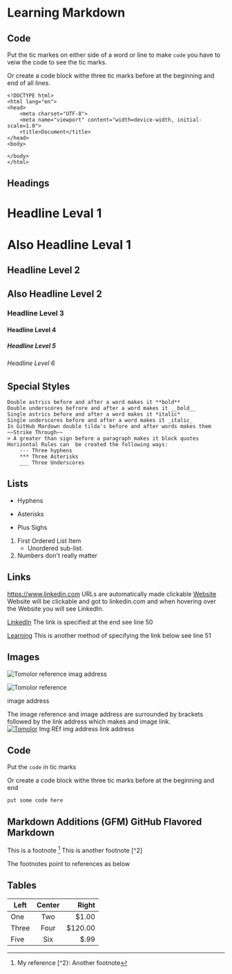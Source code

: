 Learning Markdown
==============================================================

Code
-------------------------------------------------------------------------------------------------
Put the tic markes on either side of a word or line to make `code` you have to veiw the code to see the tic marks.

Or create a code block withe three tic marks before at the beginning and end of all lines.

```
<!DOCTYPE html>
<html lang="en">
<head>
    <meta charset="UTF-8">
    <meta name="viewport" content="width=device-width, initial-scale=1.0">
    <title>Document</title>
</head>
<body>
    
</body>
</html>
```

Headings
-------------------
# Headline Leval 1
Also Headline Leval 1
=

## Headline Level 2
Also Headline Level 2
-

### Headline Level 3
#### Headline Level 4
##### Headline Level 5
###### Headline Level 6

Special Styles
--------------------
	Double astrics before and after a word makes it **bold**
	Double underscores befrore and after a word makes it __bold__
	Single astrics before and after a word makes it *italic*
	Single underscores before and after a word makes it _italic_
	In GitHub Mardown double tilda's before and after words makes them ~~Strike Through~~
	> A greater than sign before a paragraph makes it block quotes
	Horizontal Rules can  be created the following ways:
		--- Three hyphens
		*** Three Asterisks
		___ Three Underscores

Lists
-------------------------
- Hyphens
* Asterisks
+ Plus Sighs

1. First Ordered List Item
	* Unordered sub-list.
1. Numbers don't really matter

Links
--------------------------------
https://www.linkedin.com   URLs are automatically made clickable
[Website](https://www.linkedin.com "LinkedIn") Website will be clickable and got to linkedin.com and when hovering over the Website you will see LinkedIn.

[LinkedIn] The link is specified at the end see line 50

[Learning][1] This is another method of specifying the link below see line 51

[linkedin]: https://www.linkedin.com
[1]: https://www.linkedin.com/learning


Images
---------------------------------------------------
![Tomolor](https://pixelprowess.com/i/stargazers/tomolor.png) 
 reference     imag address
 
 
![Tomolor]
	reference
	
[Tomolor]: https://pixelprowess.com/i/stargazers/tomolor.png
	image address
	

The image reference and image address are surrounded by brackets followed by the link address which makes and image link.	
[![Tomolor](https://pixelprowess.com/i/stargazers/tomolor.png)](https://raybo.org)
   Img REf  img address                           				link address
   
Code
-------------------------------------------------------------------------------------------------
Put the `code` in tic marks

Or create a code block withe three tic marks before at the beginning and end
```
put some code here
```


Markdown Additions (GFM) GitHub Flavored Markdown
-----------------------------------------------------------------------------------------------------
This is a footnote [^1]
This is another footnote [^2]

The footnotes point to references as below
[^1]: My reference
[^2}: Another footnote

Tables
-------------------------------------------------------------------------------------------------------
| Left  | Center | Right   |
| ----  | :----: | ------: |
| One   | Two    | $1.00   |
| Three | Four   | $120.00 |
| Five  | Six    | $.99    |


	
	
